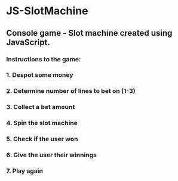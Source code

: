 # JS-SlotMachine
## Console game - Slot machine created using JavaScript.

### Instructions to the game:
### 1. Despot some money
### 2. Determine number of lines to bet on (1-3)
### 3. Collect a bet amount
### 4. Spin the slot machine
### 5. Check if the user won
### 6. Give the user their winnings
### 7. Play again
